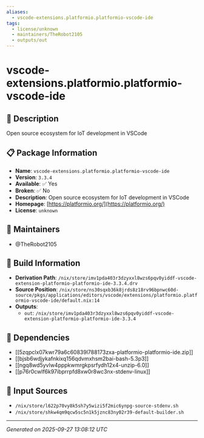```yaml
---
aliases:
  - vscode-extensions.platformio.platformio-vscode-ide
tags:
  - license/unknown
  - maintainers/TheRobot2105
  - outputs/out
---
```


# vscode-extensions.platformio.platformio-vscode-ide

## 📝 Description

Open source ecosystem for IoT development in VSCode

## 📋 Package Information

- **Name**: `vscode-extensions.platformio.platformio-vscode-ide`
- **Version**: `3.3.4`
- **Available**: ✅ Yes
- **Broken**: ✅ No
- **Description**: Open source ecosystem for IoT development in VSCode
- **Homepage**: [https://platformio.org/](https://platformio.org/)
- **License**: `unknown`
## 👥 Maintainers

- @TheRobot2105


## 🔧 Build Information

- **Derivation Path**: `/nix/store/imv1pda403r3dzyxxl8wzs6pqv0yiddf-vscode-extension-platformio-platformio-ide-3.3.4.drv`
- **Source Position**: `/nix/store/ns30sqxb36k8jrds8z18rv96bpnwc60d-source/pkgs/applications/editors/vscode/extensions/platformio.platformio-vscode-ide/default.nix:14`
- **Outputs**:
  - `out`:  `/nix/store/imv1pda403r3dzyxxl8wzs6pqv0yiddf-vscode-extension-platformio-platformio-ide-3.3.4`

## 🔗 Dependencies

- [[5zqpclx07kwr79a6c60839l788173zxa-platformio-platformio-ide.zip]]
- [[bjsb6wdjykafnkixq156qdvmxhsm2bai-bash-5.3p3]]
- [[ngq8wd5yvlw4pppkwmrgkpsrfydh12x4-unzip-6.0]]
- [[p76r0cwlf6k97ibprrpfd8xw0r8wc3nx-stdenv-linux]]

## 📁 Input Sources

- `/nix/store/l622p70vy8k5sh7y5wizi5f2mic6ynpg-source-stdenv.sh`
- `/nix/store/shkw4qm9qcw5sc5n1k5jznc83ny02r39-default-builder.sh`

---
*Generated on 2025-09-27 13:08:12 UTC*
